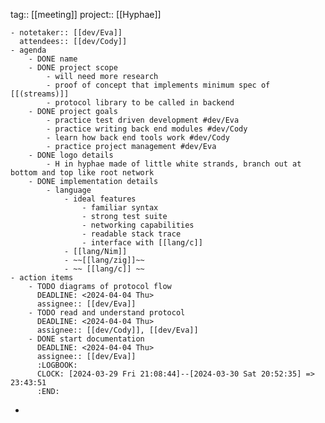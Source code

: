 tag:: [[meeting]] 
project:: [[Hyphae]]

	- notetaker:: [[dev/Eva]] 
	  attendees:: [[dev/Cody]]
	- agenda
		- DONE name
		- DONE project scope
			- will need more research
			- proof of concept that implements minimum spec of [[(streams)]]
			- protocol library to be called in backend
		- DONE project goals
			- practice test driven development #dev/Eva
			- practice writing back end modules #dev/Cody
			- learn how back end tools work #dev/Cody
			- practice project management #dev/Eva
		- DONE logo details
			- H in hyphae made of little white strands, branch out at bottom and top like root network
		- DONE implementation details
			- language
				- ideal features
					- familiar syntax
					- strong test suite
					- networking capabilities
					- readable stack trace
					- interface with [[lang/c]]
				- [[lang/Nim]]
				- ~~[[lang/zig]]~~
				- ~~ [[lang/c]] ~~
	- action items
		- TODO diagrams of protocol flow
		  DEADLINE: <2024-04-04 Thu>
		  assignee:: [[dev/Eva]]
		- TODO read and understand protocol
		  DEADLINE: <2024-04-04 Thu>
		  assignee:: [[dev/Cody]], [[dev/Eva]]
		- DONE start documentation
		  DEADLINE: <2024-04-04 Thu>
		  assignee:: [[dev/Eva]]
		  :LOGBOOK:
		  CLOCK: [2024-03-29 Fri 21:08:44]--[2024-03-30 Sat 20:52:35] =>  23:43:51
		  :END:
-